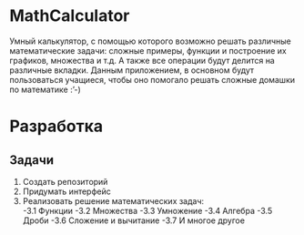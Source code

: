 # MathCalculator
Умный калькулятор, с помощью которого возможно решать различные математические задачи: сложные примеры, функции и построение их графиков, множества и т.д. А также все операции будут делится на различные вкладки. Данным приложением, в основном будут пользоваться учащиеся, чтобы оно помогало решать сложные домашки по математике :’-)

# Разработка
## Задачи
1. Создать репозиторий
2. Придумать интерфейс
3. Реализовать решение математических задач:  
-3.1 Функции
-3.2 Множества
   -3.3 Умножение
   -3.4 Алгебра
   -3.5 Дроби
   -3.6 Сложение и вычитание
   -3.7 И многое другое

